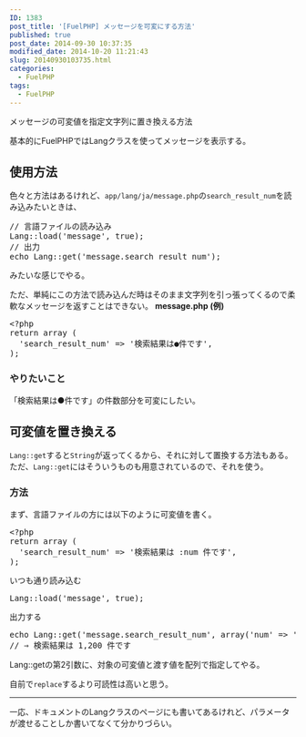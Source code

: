 ```yaml
---
ID: 1383
post_title: '[FuelPHP] メッセージを可変にする方法'
published: true
post_date: 2014-09-30 10:37:35
modified_date: 2014-10-20 11:21:43
slug: 20140930103735.html
categories:
  - FuelPHP
tags:
  - FuelPHP
---
```

メッセージの可変値を指定文字列に置き換える方法
<!--more-->
基本的にFuelPHPではLangクラスを使ってメッセージを表示する。

<h2>使用方法</h2>
色々と方法はあるけれど、<code>app/lang/ja/message.php</code>の<code>search_result_num</code>を読み込みたいときは、
<pre class="prettyprint linenums lang-php">// 言語ファイルの読み込み
Lang::load('message', true);
// 出力
echo Lang::get('message.search_result_num');</pre>
みたいな感じでやる。

ただ、単純にこの方法で読み込んだ時はそのまま文字列を引っ張ってくるので柔軟なメッセージを返すことはできない。
<b>message.php (例)</b>
<pre class="prettyprint linenums lang-php">&lt;?php
return array (
  &#039;search_result_num&#039; =&gt; &#039;検索結果は●件です&#039;,
);</pre>

<h3>やりたいこと</h3>
「検索結果は●件です」の件数部分を可変にしたい。

<h2>可変値を置き換える</h2>
<code>Lang::get</code>すると<code>String</code>が返ってくるから、それに対して置換する方法もある。
ただ、<code>Lang::get</code>にはそういうものも用意されているので、それを使う。

<h3>方法</h3>
まず、言語ファイルの方には以下のように可変値を書く。
<pre class="prettyprint linenums lang-php">&lt;?php
return array (
  &#039;search_result_num&#039; =&gt; &#039;検索結果は :num 件です&#039;,
);</pre>

いつも通り読み込む
<pre class="prettyprint linenums lang-php">Lang::load('message', true);</pre>

出力する
<pre class="prettyprint linenums lang-php">echo Lang::get('message.search_result_num', array('num' => '1,200'));
// ⇒ 検索結果は 1,200 件です</pre>
Lang::getの第2引数に、対象の可変値と渡す値を配列で指定してやる。

自前で<code>replace</code>するより可読性は高いと思う。
<hr>
一応、ドキュメントのLangクラスのページにも書いてあるけれど、パラメータが渡せることしか書いてなくて分かりづらい。